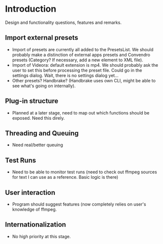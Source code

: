 # Introduction #

Design and functionality questions, features and remarks.

## Import external presets ##
  * Import of presets are currently all added to the PresetsList. We should probably make a distinction of external apps presets and Convendro presets (Category? If necessary, add a new element to XML file).
  * Import of Videora: default extension is mp4. We should probably ask the user to set this before processing the preset file. Could go in the settings dialog. Wait, there is no settings dialog yet...
  * Other presets? Handbrake? (Handbrake uses own CLI, might be able to see what's going on internally).

## Plug-in structure ##
  * Planned at a later stage, need to map out which functions should be exposed. Need this direly.

## Threading and Queuing ##
  * Need real/better queuing

## Test Runs ##
  * Need to be able to monitor test runs (need to check out ffmpeg sources for text I can use as a reference. Basic logic is there)

## User interaction ##
  * Program should suggest features (now completely relies on user's knowledge of ffmpeg.

## Internationalization ##
  * No high priority at this stage.
